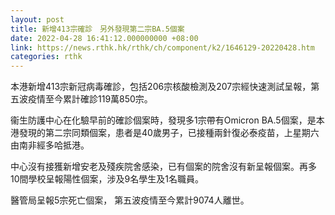 ```yaml
---
layout: post
title: 新增413宗確診　另外發現第二宗BA.5個案
date: 2022-04-28 16:41:12.000000000 +08:00
link: https://news.rthk.hk/rthk/ch/component/k2/1646129-20220428.htm
categories: rthk
---
```


本港新增413宗新冠病毒確診，包括206宗核酸檢測及207宗經快速測試呈報，第五波疫情至今累計確診119萬850宗。

衞生防護中心在化驗早前的確診個案時，發現多1宗帶有Omicron BA.5個案，是本港發現的第二宗同類個案，患者是40歲男子，已接種兩針復必泰疫苗，上星期六由南非經多哈抵港。

中心沒有接獲新增安老及殘疾院舍感染，已有個案的院舍沒有新呈報個案。再多10間學校呈報陽性個案，涉及9名學生及1名職員。

醫管局呈報5宗死亡個案， 第五波疫情至今累計9074人離世。
